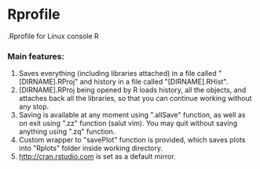 # Rprofile
.Rprofile for Linux console R

### Main features:
1. Saves everything (including libraries attached) in a file called "[DIRNAME].RProj" and history in a file called "[DIRNAME].RHist".
2. [DIRNAME].RProj being opened by R loads history, all the objects, and attaches back all the libraries, so that you can continue working without any stop.
3. Saving is available at any moment using ".allSave" function, as well as on exit using ".zz" function (salut vim). You may quit without saving anything using ".zq" function.
4. Custom wrapper to "savePlot" function is provided, which saves plots into "Rplots" folder inside working directory.
5. http://cran.rstudio.com is set as a default mirror.
